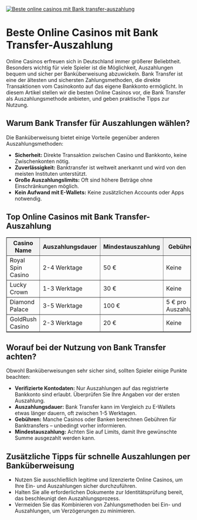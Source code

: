 [![Beste online casinos mit Bank transfer-auszahlung](https://123-caf.pages.dev/gitsignup.png)](https://vrmoo.ru/Bt82HjjY)

<h1>Beste Online Casinos mit Bank Transfer-Auszahlung</h1> <p>Online Casinos erfreuen sich in Deutschland immer größerer Beliebtheit. Besonders wichtig für viele Spieler ist die Möglichkeit, Auszahlungen bequem und sicher per Banküberweisung abzuwickeln. Bank Transfer ist eine der ältesten und sichersten Zahlungsmethoden, die direkte Transaktionen vom Casinokonto auf das eigene Bankkonto ermöglicht. In diesem Artikel stellen wir die besten Online Casinos vor, die Bank Transfer als Auszahlungsmethode anbieten, und geben praktische Tipps zur Nutzung.</p>  <h2>Warum Bank Transfer für Auszahlungen wählen?</h2> <p>Die Banküberweisung bietet einige Vorteile gegenüber anderen Auszahlungsmethoden:</p> <ul>   <li><strong>Sicherheit:</strong> Direkte Transaktion zwischen Casino und Bankkonto, keine Zwischenkonten nötig.</li>   <li><strong>Zuverlässigkeit:</strong> Banktransfer ist weltweit anerkannt und wird von den meisten Instituten unterstützt.</li>   <li><strong>Große Auszahlungslimits:</strong> Oft sind höhere Beträge ohne Einschränkungen möglich.</li>   <li><strong>Kein Aufwand mit E-Wallets:</strong> Keine zusätzlichen Accounts oder Apps notwendig.</li> </ul>  <h2>Top Online Casinos mit Bank Transfer-Auszahlung</h2> <table border="1" cellpadding="8" cellspacing="0" style="border-collapse: collapse; width: 100%;">   <thead>     <tr style="background-color: #f2f2f2;">       <th>Casino Name</th>       <th>Auszahlungsdauer</th>       <th>Mindestauszahlung</th>       <th>Gebühren</th>       <th>Bonusangebot</th>     </tr>   </thead>   <tbody>     <tr>       <td>Royal Spin Casino</td>       <td>2-4 Werktage</td>       <td>50 €</td>       <td>Keine</td>       <td>100% bis 200 € + 50 Freispiele</td>     </tr>     <tr>       <td>Lucky Crown</td>       <td>1-3 Werktage</td>       <td>30 €</td>       <td>Keine</td>       <td>150% bis 300 € + tägliche Boni</td>     </tr>     <tr>       <td>Diamond Palace</td>       <td>3-5 Werktage</td>       <td>100 €</td>       <td>5 € pro Auszahlung</td>       <td>200% bis 500 € + 100 Freispiele</td>     </tr>     <tr>       <td>GoldRush Casino</td>       <td>2-3 Werktage</td>       <td>20 €</td>       <td>Keine</td>       <td>Willkommensbonus bis 250 €</td>     </tr>   </tbody> </table>  <h2>Worauf bei der Nutzung von Bank Transfer achten?</h2> <p>Obwohl Banküberweisungen sehr sicher sind, sollten Spieler einige Punkte beachten:</p> <ul>   <li><strong>Verifizierte Kontodaten:</strong> Nur Auszahlungen auf das registrierte Bankkonto sind erlaubt. Überprüfen Sie Ihre Angaben vor der ersten Auszahlung.</li>   <li><strong>Auszahlungsdauer:</strong> Bank Transfer kann im Vergleich zu E-Wallets etwas länger dauern, oft zwischen 1-5 Werktagen.</li>   <li><strong>Gebühren:</strong> Manche Casinos oder Banken berechnen Gebühren für Banktransfers – unbedingt vorher informieren.</li>   <li><strong>Mindestauszahlung:</strong> Achten Sie auf Limits, damit Ihre gewünschte Summe ausgezahlt werden kann.</li> </ul>  <h2>Zusätzliche Tipps für schnelle Auszahlungen per Banküberweisung</h2> <ul>   <li>Nutzen Sie ausschließlich legitime und lizenzierte Online Casinos, um Ihre Ein- und Auszahlungen sicher durchzuführen.</li>   <li>Halten Sie alle erforderlichen Dokumente zur Identitätsprüfung bereit, das beschleunigt den Auszahlungsprozess.</li>   <li>Vermeiden Sie das Kombinieren von Zahlungsmethoden bei Ein- und Auszahlungen, um Verzögerungen zu minimieren.</li> </ul>